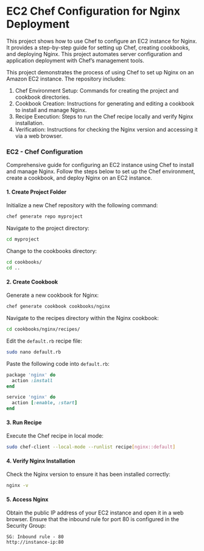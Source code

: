 # EC2 Chef Configuration for Nginx Deployment

This project shows how to use Chef to configure an EC2 instance for Nginx. It provides a step-by-step guide for setting up Chef, creating cookbooks, and deploying Nginx. This project automates server configuration and application deployment with Chef’s management tools.

This project demonstrates the process of using Chef to set up Nginx on an Amazon EC2 instance. The repository includes:

1. Chef Environment Setup: Commands for creating the project and cookbook directories.
2. Cookbook Creation: Instructions for generating and editing a cookbook to install and manage Nginx.
3. Recipe Execution: Steps to run the Chef recipe locally and verify Nginx installation.
4. Verification: Instructions for checking the Nginx version and accessing it via a web browser.

### EC2 - Chef Configuration

Comprehensive guide for configuring an EC2 instance using Chef to install and manage Nginx. Follow the steps below to set up the Chef environment, create a cookbook, and deploy Nginx on an EC2 instance.

#### 1. Create Project Folder

Initialize a new Chef repository with the following command:
```bash
chef generate repo myproject
```

Navigate to the project directory:
```bash
cd myproject
```

Change to the cookbooks directory:
```bash
cd cookbooks/
cd ..
```

#### 2. Create Cookbook

Generate a new cookbook for Nginx:
```bash
chef generate cookbook cookbooks/nginx
```

Navigate to the recipes directory within the Nginx cookbook:
```bash
cd cookbooks/nginx/recipes/
```

Edit the `default.rb` recipe file:
```bash
sudo nano default.rb
```

Paste the following code into `default.rb`:
```ruby
package 'nginx' do
  action :install
end

service 'nginx' do
  action [:enable, :start]
end
```

#### 3. Run Recipe

Execute the Chef recipe in local mode:
```bash
sudo chef-client --local-mode --runlist recipe[nginx::default]
```

#### 4. Verify Nginx Installation

Check the Nginx version to ensure it has been installed correctly:
```bash
nginx -v
```

#### 5. Access Nginx

Obtain the public IP address of your EC2 instance and open it in a web browser. Ensure that the inbound rule for port 80 is configured in the Security Group:
```
SG: Inbound rule - 80
http://instance-ip:80
```
